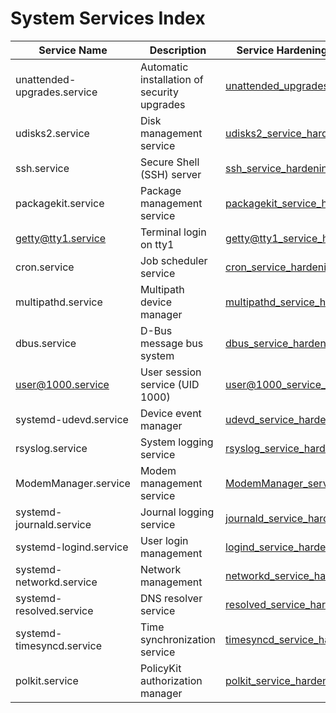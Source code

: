 # System Services Index

| Service Name               | Description                              | Service Hardening Folder Link                                  |
|----------------------------|----------------------------------------|---------------------------------------------------------------|
| unattended-upgrades.service | Automatic installation of security upgrades| [unattended_upgrades_hardening](./02_boot_and_services/services/unattended_upgrades_hardening/README.md) |
| udisks2.service             | Disk management service | [udisks2_service_hardening](./02_boot_and_services/services/udisks2_service_hardening/README.md)           |
| ssh.service                 | Secure Shell (SSH) server | [ssh_service_hardening](./02_boot_and_services/services/ssh_service_hardening/README.md)                   |
| packagekit.service| Package management service              | [packagekit_service_hardening](./02_boot_and_services/services/packagekit_service_hardening/README.md)     |
| getty@tty1.service | Terminal login on tty1                  | [getty@tty1_service_hardening](./02_boot_and_services/services/getty@tty1_service_hardening/README.md)     |
| cron.service  | Job scheduler service                   | [cron_service_hardening](./02_boot_and_services/services/cron_service_hardening/README.md)                 |
| multipathd.service  | Multipath device manager                | [multipathd_service_hardening](./02_boot_and_services/services/multipathd_service_hardening/README.md)     |
| dbus.service  | D-Bus message bus system                | [dbus_service_hardening](./02_boot_and_services/services/dbus_service_hardening/README.md)                 |
| user@1000.service| User session service (UID 1000)         | [user@1000_service_hardening](./02_boot_and_services/services/user@1000_service_hardening/README.md)       |
| systemd-udevd.service| Device event manager                    | [udevd_service_hardening](./02_boot_and_services/services/udevd_service_hardening/README.md)               |
| rsyslog.service| System logging service                  | [rsyslog_service_hardening](./02_boot_and_services/services/rsyslog_service_hardening/README.md)           |
| ModemManager.service| Modem management service                | [ModemManager_service_hardening](./02_boot_and_services/services/ModemManager_service_hardening/README.md) |
| systemd-journald.service | Journal logging service                 | [journald_service_hardening](./02_boot_and_services/services/journald_service_hardening/README.md)         |
| systemd-logind.service | User login management                   | [logind_service_hardening](./02_boot_and_services/services/logind_service_hardening/README.md)             |
| systemd-networkd.service | Network management                      | [networkd_service_hardening](./02_boot_and_services/services/networkd_service_hardening/README.md)         |
| systemd-resolved.service | DNS resolver service                    | [resolved_service_hardening](./02_boot_and_services/services/resolved_service_hardening/README.md)         |
| systemd-timesyncd.service | Time synchronization service            | [timesyncd_service_hardening](./02_boot_and_services/services/timesyncd_service_hardening/README.md)       |
| polkit.service | PolicyKit authorization manager        | [polkit_service_hardening](./02_boot_and_services/services/polkit_service_hardening/README.md)             |
